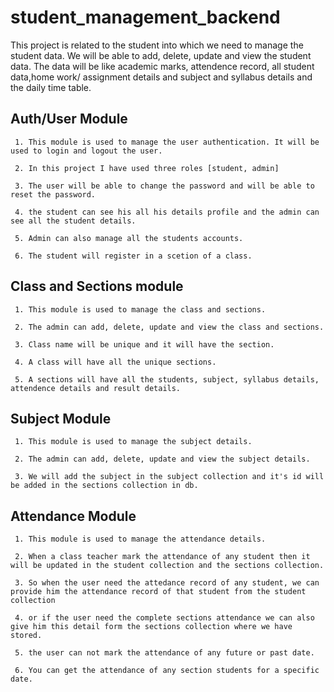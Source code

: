 # student_management_backend

This project is related to the student into which we need to manage the student data.
We will be able to add, delete, update and view the student data.
The data will be like academic marks, attendence record, all student data,home work/ assignment details and subject and syllabus details and the daily time table.

## Auth/User Module

     1. This module is used to manage the user authentication. It will be used to login and logout the user.

     2. In this project I have used three roles [student, admin]

     3. The user will be able to change the password and will be able to reset the password.

     4. the student can see his all his details profile and the admin can see all the student details.

     5. Admin can also manage all the students accounts.

     6. The student will register in a scetion of a class.

## Class and Sections module

     1. This module is used to manage the class and sections.

     2. The admin can add, delete, update and view the class and sections.

     3. Class name will be unique and it will have the section.

     4. A class will have all the unique sections.

     5. A sections will have all the students, subject, syllabus details, attendence details and result details.

## Subject Module

     1. This module is used to manage the subject details.

     2. The admin can add, delete, update and view the subject details.

     3. We will add the subject in the subject collection and it's id will be added in the sections collection in db.


## Attendance Module

     1. This module is used to manage the attendance details. 

     2. When a class teacher mark the attendance of any student then it will be updated in the student collection and the sections collection.

     3. So when the user need the attedance record of any student, we can provide him the attendance record of that student from the student collection 

     4. or if the user need the complete sections attendance we can also give him this detail form the sections collection where we have stored.

     5. the user can not mark the attendance of any future or past date.

     6. You can get the attendance of any section students for a specific date.
